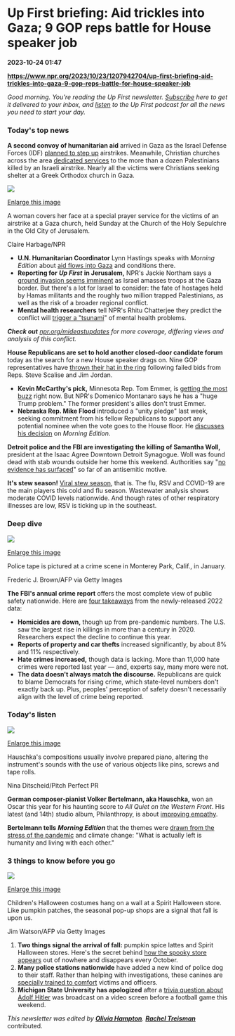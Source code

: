 # Up First briefing: Aid trickles into Gaza; 9 GOP reps battle for House speaker job

**2023-10-24 01:47**

**https://www.npr.org/2023/10/23/1207942704/up-first-briefing-aid-trickles-into-gaza-9-gop-reps-battle-for-house-speaker-job**

_Good morning. You're reading the Up First newsletter._ [_Subscribe_](https://www.npr.org/newsletter/news) _here to get it delivered to your inbox, and_ [_listen_](https://www.npr.org/podcasts/510318/up-first/) _to the Up First podcast for all the news you need to start your day._

### Today's top news

**A second convoy of humanitarian aid** arrived in Gaza as the Israel Defense Forces (IDF) [planned to step up](https://www.npr.org/2023/10/22/1207857213/israel-intensifies-bombing-in-the-gaza-strip-with-further-strikes-in-the-west-ba) airstrikes. Meanwhile, Christian churches across the area [dedicated services](https://www.npr.org/2023/10/23/1207898416/palestinian-christians-gaza-church) to the more than a dozen Palestinians killed by an Israeli airstrike. Nearly all the victims were Christians seeking shelter at a Greek Orthodox church in Gaza.

 ![](https://media.npr.org/assets/img/2023/10/23/20231022-_dsc2597-edit_wide-1b94c9776b6b38433bd923fc7c5360c4fc453f34-s1100-c50.jpg) 

[Enlarge this image](https://media.npr.org/assets/img/2023/10/23/20231022-_dsc2597-edit_wide-1b94c9776b6b38433bd923fc7c5360c4fc453f34-s1200.jpg)

A woman covers her face at a special prayer service for the victims of an airstrike at a Gaza church, held Sunday at the Church of the Holy Sepulchre in the Old City of Jerusalem.

Claire Harbage/NPR

*   **U.N. Humanitarian Coordinator** Lynn Hastings speaks with _Morning Edition_ about [aid flows into Gaza](https://one.npr.org/?sharedMediaId=1207933357:x) and conditions there.
*   **Reporting for** **_Up First_** **in Jerusalem,** NPR's Jackie Northam says a [ground invasion seems imminent](https://one.npr.org/?sharedMediaId=1198908821:1207938969) as Israel amasses troops at the Gaza border. But there's a lot for Israel to consider: the fate of hostages held by Hamas militants and the roughly two million trapped Palestinians, as well as the risk of a broader regional conflict.
*   **Mental health researchers** tell NPR's Rhitu Chatterjee they predict the conflict will [trigger a "tsunami](https://one.npr.org/?sharedMediaId=1207933448:x)" of mental health problems.

_**Check out**_ [_npr.org/mideastupdates_](https://www.npr.org/series/1205445976/middle-east-crisis) _for more coverage, differing views and analysis of this conflict._

**House Republicans are set to hold another closed-door candidate forum** today as the search for a new House speaker drags on. Nine GOP representatives have [thrown their hat in the ring](https://www.npr.org/2023/10/22/1207900176/house-speaker-race-candidates-republicans) following failed bids from Reps. Steve Scalise and Jim Jordan.

*   **Kevin McCarthy's pick,** Minnesota Rep. Tom Emmer, is [getting the most buzz](https://one.npr.org/?sharedMediaId=1198908821:1207938969) right now. But NPR's Domenico Montanaro says he has a "huge Trump problem." The former president's allies don't trust Emmer.
*   **Nebraska Rep. Mike Flood** introduced a "unity pledge" last week, seeking commitment from his fellow Republicans to support any potential nominee when the vote goes to the House floor. He [discusses his decision](https://one.npr.org/?sharedMediaId=1207933350:x) on _Morning Edition_.

**Detroit police and the FBI are investigating** **the killing of Samantha Woll,** president at the Isaac Agree Downtown Detroit Synagogue. Woll was found dead with stab wounds outside her home this weekend. Authorities say "[no evidence has surfaced](https://www.npr.org/2023/10/21/1207842915/detroit-synagogue-death-stabbing)" so far of an antisemitic motive.

**It's stew season!** [Viral stew season](https://www.npr.org/sections/health-shots/2023/10/20/1207700280/a-seasonal-viral-stew-is-brewing-with-flu-rsv-covid-and-more), that is. The flu, RSV and COVID-19 are the main players this cold and flu season. Wastewater analysis shows moderate COVID levels nationwide. And though rates of other respiratory illnesses are low, RSV is ticking up in the southeast.

### Deep dive

 ![](https://media.npr.org/assets/img/2023/10/23/gettyimages-1246437807_wide-5a5ce4f2daf2163a4bcca445f4508f3ae44eb0b3-s1100-c50.jpg) 

[Enlarge this image](https://media.npr.org/assets/img/2023/10/23/gettyimages-1246437807_wide-5a5ce4f2daf2163a4bcca445f4508f3ae44eb0b3-s1200.jpg)

Police tape is pictured at a crime scene in Monterey Park, Calif., in January.

Frederic J. Brown/AFP via Getty Images

**The FBI's annual crime report** offers the most complete view of public safety nationwide. Here are [four takeaways](https://www.npr.org/2023/10/20/1207276234/fbi-crime-report-takeaways) from the newly-released 2022 data:

*   **Homicides are down,** though up from pre-pandemic numbers. The U.S. saw the largest rise in killings in more than a century in 2020. Researchers expect the decline to continue this year.
*   **Reports of property and car thefts** increased significantly, by about 8% and 11% respectively.
*   **Hate crimes increased,** though data is lacking. More than 11,000 hate crimes were reported last year — and, experts say, many more were not.
*   **The data doesn't always match the discourse.** Republicans are quick to blame Democrats for rising crime, which state-level numbers don't exactly back up. Plus, peoples' perception of safety doesn't necessarily align with the level of crime being reported.

### Today's listen

 ![](https://media.npr.org/assets/img/2023/10/23/-ninaditscheid_hauschka_rbf2023-1947_wide-718ad3d4903376b28aa1ab0a30ff7d46dcf25185-s1100-c50.jpg) 

[Enlarge this image](https://media.npr.org/assets/img/2023/10/23/-ninaditscheid_hauschka_rbf2023-1947_wide-718ad3d4903376b28aa1ab0a30ff7d46dcf25185-s1200.jpg)

Hauschka's compositions usually involve prepared piano, altering the instrument's sounds with the use of various objects like pins, screws and tape rolls.

Nina Ditscheid/Pitch Perfect PR

**German composer-pianist Volker Bertelmann, aka Hauschka,** won an Oscar this year for his haunting score to _All Quiet on the Western Front_. His latest (and 14th) studio album, Philanthropy, is about [improving empathy](http://www.npr.org/2023/10/20/1207065458/hauschkas-prepared-piano-is-a-layered-canvas-of-sounds-in-new-album).

**Bertelmann tells** **_Morning Edition_** that the themes were [drawn from the stress of the pandemic](https://one.npr.org/?sharedMediaId=1207065458:1207367404) and climate change: "What is actually left is humanity and living with each other."

### 3 things to know before you go

 ![](https://media.npr.org/assets/img/2023/10/23/gettyimages-185493989_wide-a131e6df4ac3fc1dfd4fc5db38263c4de6d15469-s1100-c50.jpg) 

[Enlarge this image](https://media.npr.org/assets/img/2023/10/23/gettyimages-185493989_wide-a131e6df4ac3fc1dfd4fc5db38263c4de6d15469-s1200.jpg)

Children's Halloween costumes hang on a wall at a Spirit Halloween store. Like pumpkin patches, the seasonal pop-up shops are a signal that fall is upon us.

Jim Watson/AFP via Getty Images

1.  **Two things signal the arrival of fall:** pumpkin spice lattes and Spirit Halloween stores. Here's the secret behind [how the spooky store appears](https://www.npr.org/2021/10/05/1043278951/spirit-halloween) out of nowhere and disappears every October.
2.  **Many police stations nationwide** have added a new kind of police dog to their staff. Rather than helping with investigations, these canines are [specially trained to comfort](https://one.npr.org/?sharedMediaId=1207933399:x) victims and officers.
3.  **Michigan State University has apologized** after a [trivia question about Adolf Hitler](https://www.npr.org/2023/10/22/1207915782/michigan-state-hitler-quiz-trivia-football) was broadcast on a video screen before a football game this weekend.

_This newsletter was edited by_ [_**Olivia Hampton**_](https://www.npr.org/people/1096013390/olivia-hampton)_._ [_**Rachel Treisman**_](https://www.npr.org/people/776048102/rachel-treisman) contributed.